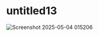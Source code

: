 # untitled13

![Screenshot 2025-05-04 015206](https://github.com/user-attachments/assets/52d5aa47-789e-41bc-a81c-e6da2a1e6b78)


